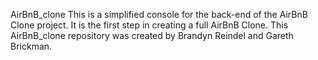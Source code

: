 AirBnB_clone
This is a simplified console for the back-end of the AirBnB Clone project. It is the first step in creating a full AirBnB Clone. This AirBnB_clone repository was created by Brandyn Reindel and Gareth Brickman.
